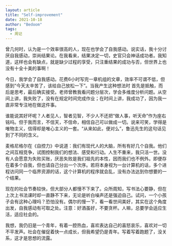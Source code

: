 ```yaml
---
layout: article
title: "Self-improvement"
date: 2021-10-18
author: "Bedoom"
tags: 
  - 周记
---
```


曾几何时，认为是一个效率很高的人，现在也学会了自我感动。说实话，我十分讨厌自我感动，崇尚结果论。在我看来，结果决定一切，史官只会神话成功者。我知道，这样也会有缺点，就是缺少过程的享受，只注重结果的成功与否，但世界上也没有十全十美的事啊！

<!--more-->

今日，我学会了自我感动。花费6小时写完一章机组的文章，效率不可谓不低，但感到“今天太辛苦了，该给自己放松一下”。当我产生这种想法时 首先是抵触，而后是思考，最后确实接受。老师曾教我看问题分层次，学会多维度分析问题。从空间上讲，我失败了，没有在规定时间完成作业；在时间上讲，我成功了，因为我一直非常专注地在做这件事。

谁能说其好坏呢？人者见人，智者见智，不少人不还把“做人事，听天命”作为座右铭吗。但于我而言，不信天，不信命，相信自己可以做成一切。说来可笑，学得是唯物主义，信得却是唯心主义的一套。“从来如此，便对么”，鲁迅先生的这句话见到了不同的含义。

麦格尼格尔在《自控力》中说道：我们有现代人的大脑，所有有好几个自我。他们之间互相竞争，试图控制我们的想法、感受和行动。人生不重来，我只活一世。没有人会愿意为失败买账，厌恶失败是我们祖先的本性，因而我们也不例外。即便存在着多个自我，但也请自己分出一个次序。若将本身视为一台计算机的话，多个进程访问同一个临界资源的话，这个计算机的程序就会乱，没有办法达到你想要的一个结果。

现在的社会节奏较快，但大部分人都慢不下来了。众所周知，写书法心要静，但在上次上书法课时却一直静不下来，无论是听白噪声还是强迫自己。试问，一个小孩子会有这种心理吗？恐怕没有。偶尔的慢一下，看一看世间美好，其实在这个角度出发，自我感动有可取之处。注意：好酒虽好，不要贪杯。人嘛，总要学会适应生活，适应社会的。

我想，我仍旧是一个青年，有着一腔热血，喜欢表达自己的喜怒哀乐，喜欢对一切不平发声。社会在催促着快一点成长，但我希望仍是青年。写着写着跑题了，没关系，这才是思想的流露。

